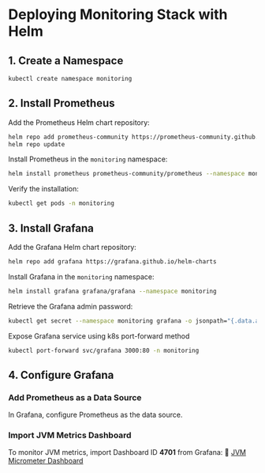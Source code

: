 # Deploying Monitoring Stack with Helm

## 1. Create a Namespace
```sh
kubectl create namespace monitoring
```

## 2. Install Prometheus

Add the Prometheus Helm chart repository:
```sh
helm repo add prometheus-community https://prometheus-community.github.io/helm-charts
helm repo update
```
Install Prometheus in the `monitoring` namespace:
```sh
helm install prometheus prometheus-community/prometheus --namespace monitoring
```
Verify the installation:
```sh
kubectl get pods -n monitoring
```

## 3. Install Grafana

Add the Grafana Helm chart repository:
```sh
helm repo add grafana https://grafana.github.io/helm-charts
```
Install Grafana in the `monitoring` namespace:
```sh
helm install grafana grafana/grafana --namespace monitoring
```
Retrieve the Grafana admin password:
```sh
kubectl get secret --namespace monitoring grafana -o jsonpath="{.data.admin-password}" | base64 --decode ; echo
```
Expose Grafana service using k8s port-forward method
```sh
kubectl port-forward svc/grafana 3000:80 -n monitoring
```

## 4. Configure Grafana

### Add Prometheus as a Data Source
In Grafana, configure Prometheus as the data source.

### Import JVM Metrics Dashboard
To monitor JVM metrics, import Dashboard ID **4701** from Grafana:
🔗 [JVM Micrometer Dashboard](https://grafana.com/grafana/dashboards/4701-jvm-micrometer/)

